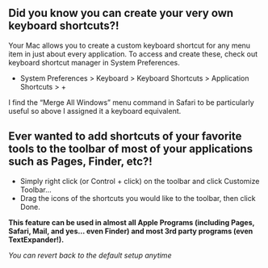## Did you know you can create your very own keyboard shortcuts?!


Your Mac allows you to create a custom keyboard shortcut for any menu item in just about every application. To access and create these, check out keyboard shortcut manager in System Preferences. 

- System Preferences > Keyboard > Keyboard Shortcuts > Application Shortcuts > +


I find the “Merge All Windows” menu command in Safari to be particularly useful so above I assigned it a keyboard equivalent.


## Ever wanted to add shortcuts of your favorite tools to the toolbar of most of your applications such as Pages, Finder, etc?!

- Simply right click (or Control + click) on the toolbar and click Customize Toolbar… 
- Drag the icons of the shortcuts you would like to the toolbar, then click Done.

**This feature can be used in almost all Apple Programs (including Pages, Safari, Mail, and yes… even Finder) and most 3rd party programs (even TextExpander!).**


*You can revert back to the default setup anytime*
